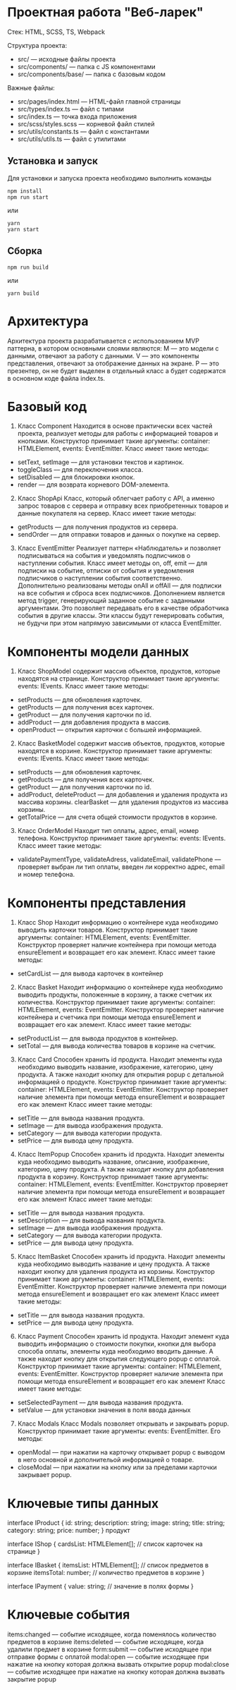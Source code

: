 # Проектная работа "Веб-ларек"

Стек: HTML, SCSS, TS, Webpack

Структура проекта:
- src/ — исходные файлы проекта
- src/components/ — папка с JS компонентами
- src/components/base/ — папка с базовым кодом

Важные файлы:
- src/pages/index.html — HTML-файл главной страницы
- src/types/index.ts — файл с типами
- src/index.ts — точка входа приложения
- src/scss/styles.scss — корневой файл стилей
- src/utils/constants.ts — файл с константами
- src/utils/utils.ts — файл с утилитами

## Установка и запуск
Для установки и запуска проекта необходимо выполнить команды

```
npm install
npm run start
```

или

```
yarn
yarn start
```
## Сборка

```
npm run build
```

или

```
yarn build
```

# Архитектура 
Архитектура проекта разрабатывается с использованием MVP паттерна, в котором основными слоями являются:
M –– это модели с данными, отвечают за работу с данными.
V –– это компоненты представления, отвечают за отображение данных на экране.
P –– это презентер, он не будет выделен в отдельный класс а будет содержатся в основном коде файла index.ts.

# Базовый код
1. Класс Component<T>
Находится в основе практически всех частей проекта, реализует методы для работы с информацией товаров и кнопками.
Конструктор принимает такие аргументы: container: HTMLElement, events: EventEmitter.
Класс имеет такие методы:
-	setText, setImage –– для установки текстов и картинок.
-	toggleClass –– для переключения класса.
-	setDisabled –– для блокировки кнопок.
-	render –– для возврата корневого DOM-элемента.

2. Класс ShopApi
Класс, который облегчает работу с API, а именно запрос товаров с сервера и отправку всех приобретенных товаров и данные покупателя на сервер. 
Класс имеет такие методы:
-	getProducts –– для получения продуктов из сервера.
-	sendOrder –– для отправки товаров и данных о покупке на сервер.

3. Класс EventEmitter
Реализует паттерн «Наблюдатель» и позволяет подписываться на события и уведомлять подписчиков о наступлении события.
Класс имеет методы on,  off,  emit — для подписки на событие, отписки от события и уведомления подписчиков о наступлении события соответственно.
Дополнительно реализованы методы  onAll и  offAll — для подписки на все события и сброса всех подписчиков.
Дополнением является метод  trigger, генерирующий заданное событие с заданными
аргументами. Это позволяет передавать его в качестве обработчика события в другие классы. Эти классы будут генерировать события, не будучи при этом напрямую зависимыми от
класса  EventEmitter.

# Компоненты модели данных
1. Класс ShopModel 
содержит массив объектов, продуктов, которые находятся на странице.
Конструктор принимает такие аргументы: events: IEvents.
Класс имеет такие методы:
-	setProducts –– для обновления карточек.
-	getProducts –– для получения всех карточек.
-	getProduct –– для получения карточки по id.
-	addProduct –– для добавления продукта в массив.
-	openProduct –– открытия карточки с большей информацией.

2. Класс BasketModel
содержит массив объектов, продуктов, которые находятся в корзине.
Конструктор принимает такие аргументы: events: IEvents.
Класс имеет такие методы:
-	setProducts –– для обновления карточек.
-	getProducts –– для получения всех карточек.
-	getProduct –– для получения карточки по id.
-	addProduct, deleteProduct –– для добавления и удаления продукта из массива корзины.
clearBasket –– для удаления продуктов из массива корзины.
-	getTotalPrice –– для счета общей стоимости продуктов в корзине.

3. Класс OrderModel
Находит тип оплаты, адрес, email, номер телефона.
Конструктор принимает такие аргументы: events: IEvents.
Класс имеет такие методы:
-	validatePaymentType, validateAdress, validateEmail, validatePhone –– проверяет выбран ли тип оплаты, введен ли корректно адрес, email и номер телефона.

# Компоненты представления
1. Класс Shop 
Находит информацию о контейнере куда необходимо выводить карточки товаров.
Конструктор принимает такие аргументы: container: HTMLElement, events: EventEmitter.
Конструктор проверяет наличие контейнера при помощи метода ensureElement и возвращает его как элемент.
Класс имеет такие методы:
-	setCardList –– для вывода карточек в контейнер

2. Класс Basket
Находит информацию о контейнере куда необходимо выводить продукты, положенные в корзину, а также счетчик их количества.
Конструктор принимает такие аргументы: container: HTMLElement, events: EventEmitter.
Конструктор проверяет наличие контейнера и счетчика при помощи метода ensureElement и возвращает его как элемент.
Класс имеет такие методы:
-	setProductList –– для вывода продуктов в контейнер.
-	setTotal –– для вывода количества товаров в корзине на счетчик.

3. Класс Card
Способен хранить id продукта. Находит элементы куда необходимо выводить название, изображение, категорию, цену продукта. А также находит кнопку для открытия popup с детальной информацией о продукте.
Конструктор принимает такие аргументы: container: HTMLElement, events: EventEmitter.
Конструктор проверяет наличие элемента при помощи метода ensureElement и возвращает его как элемент
Класс имеет такие методы:
-	setTitle –– для вывода названия продукта.
-	setImage –– для вывода изображения продукта.
-	setCategory –– для вывода категории продукта.
-	setPrice –– для вывода цену продукта.

4. Класс ItemPopup
Способен хранить id продукта. Находит элементы куда необходимо выводить название, описание, изображение, категорию, цену продукта. А также находит кнопку для добавления продукта в корзину.
Конструктор принимает такие аргументы: container: HTMLElement, events: EventEmitter.
Конструктор проверяет наличие элемента при помощи метода ensureElement и возвращает его как элемент
Класс имеет такие методы:
-	setTitle –– для вывода названия продукта.
-	setDescription –– для вывода названия продукта.
-	setImage –– для вывода изображения продукта.
-	setCategory –– для вывода категории продукта.
-	setPrice –– для вывода цену продукта.

5. Класс ItemBasket
Способен хранить id продукта. Находит элементы куда необходимо выводить название и цену продукта. А также находит кнопку для удаления продукта из корзины.
Конструктор принимает такие аргументы: container: HTMLElement, events: EventEmitter.
Конструктор проверяет наличие элемента при помощи метода ensureElement и возвращает его как элемент
Класс имеет такие методы:
-	setTitle –– для вывода названия продукта.
-	setPrice –– для вывода цену продукта.

6. Класс Payment
Способен хранить id продукта. Находит элемент куда выводить информацию о стоимости покупки, кнопки для выбора способа оплаты, элементы куда необходимо вводить данные. А также находит кнопку для открытия следующего popup с оплатой.
Конструктор принимает такие аргументы: container: HTMLElement, events: EventEmitter.
Конструктор проверяет наличие элемента при помощи метода ensureElement и возвращает его как элемент
Класс имеет такие методы:
-	setSelectedPayment –– для вывода названия продукта.
-	setValue –– для установки значения в поля ввода данных

7. Класс Modals
Класс Modals позволяет открывать и закрывать popup.
Конструктор принимает такие аргументы: events: EventEmitter.
Его методы:
- openModal –– при нажатии на карточку открывает popup с выводом в него основной и дополнительой информацией о товаре.
- closeModal –– при нажатии на кнопку или за пределами карточки закрывает popup.

# Ключевые типы данных

interface IProduct {
    id: string;
    description: string;
    image: string;
    title: string;
    category: string;
    price: number;
} 
продукт

interface IShop {
    cardsList: HTMLElement[]; // список карточек на странице
}

interface IBasket {
    itemsList: HTMLElement[]; // список предметов в корзине
    itemsTotal: number; // количество предметов в корзине
}

interface IPayment {
    value: string; // значение в полях формы
}

# Ключевые события
items:changed –– событие исходящее, когда поменялось количество предметов в корзине
items:deleted –– событие исходящее, когда удалили предмет в корзине
form:submit –– событие исходящее при отправке формы с оплатой
modal:open –– событие исходящее при нажатие на кнопку которая должна вызвать открытие popup
modal:close –– событие исходящее при нажатие на кнопку которая должна вызвать закрытие popup
